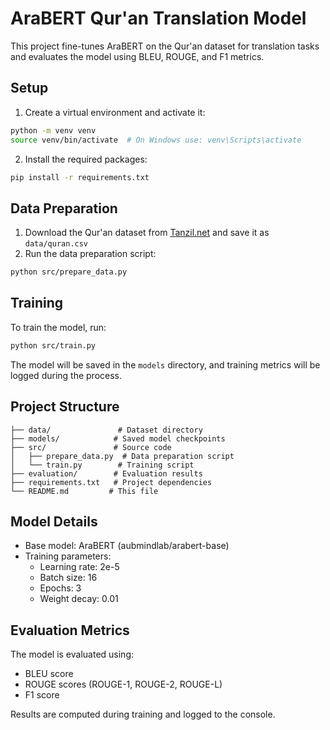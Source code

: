 # AraBERT Qur'an Translation Model

This project fine-tunes AraBERT on the Qur'an dataset for translation tasks and evaluates the model using BLEU, ROUGE, and F1 metrics.

## Setup

1. Create a virtual environment and activate it:
```bash
python -m venv venv
source venv/bin/activate  # On Windows use: venv\Scripts\activate
```

2. Install the required packages:
```bash
pip install -r requirements.txt
```

## Data Preparation

1. Download the Qur'an dataset from [Tanzil.net](https://tanzil.net/trans/) and save it as `data/quran.csv`
2. Run the data preparation script:
```bash
python src/prepare_data.py
```

## Training

To train the model, run:
```bash
python src/train.py
```

The model will be saved in the `models` directory, and training metrics will be logged during the process.

## Project Structure

```
├── data/               # Dataset directory
├── models/            # Saved model checkpoints
├── src/               # Source code
│   ├── prepare_data.py  # Data preparation script
│   └── train.py        # Training script
├── evaluation/        # Evaluation results
├── requirements.txt   # Project dependencies
└── README.md         # This file
```

## Model Details

- Base model: AraBERT (aubmindlab/arabert-base)
- Training parameters:
  - Learning rate: 2e-5
  - Batch size: 16
  - Epochs: 3
  - Weight decay: 0.01

## Evaluation Metrics

The model is evaluated using:
- BLEU score
- ROUGE scores (ROUGE-1, ROUGE-2, ROUGE-L)
- F1 score

Results are computed during training and logged to the console. 